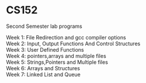 # CS152
Second Semester lab programs

Week 1: File Redirection and gcc compiler options  
Week 2: Input, Output Functions And Control Structures  
Week 3: User Defined Functions  
Week 4: pointers,arrays and multiple files  
Week 5: Strings,Pointers and Multiple files  
Week 6: Arrays and Structures  
Week 7: Linked List and Queue
